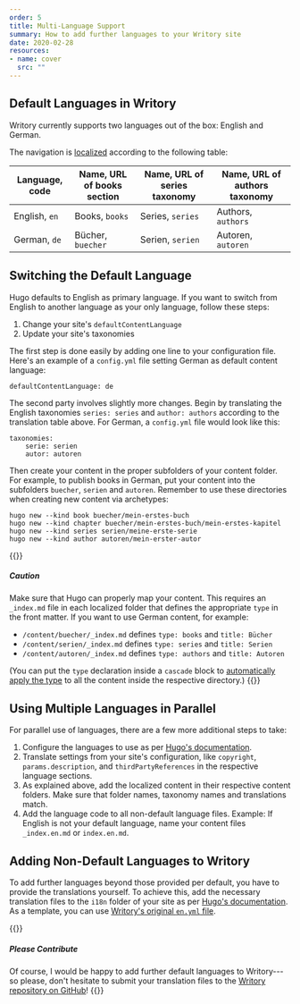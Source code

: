 ```yaml
---
order: 5
title: Multi-Language Support
summary: How to add further languages to your Writory site
date: 2020-02-28
resources:
- name: cover
  src: ""
---
```


## Default Languages in Writory

Writory currently supports two languages out of the box: English and German.

The navigation is [localized](https://github.com/MichaelSchmidle/writory-hugo-theme/tree/master/i18n) according to the following table:

| Language, code  | Name, URL of books section | Name, URL of series taxonomy | Name, URL of authors taxonomy |
|-----------------|----------------------------|------------------------------|-------------------------------|
| English, ``en`` | Books, ``books``           | Series, ``series``           | Authors, ``authors``          |
| German, ``de``  | Bücher, ``buecher``        | Serien, ``serien``           | Autoren, ``autoren``          |

## Switching the Default Language

Hugo defaults to English as primary language. If you want to switch from English to another language as your only language, follow these steps:

1. Change your site's ``defaultContentLanguage``
2. Update your site's taxonomies

The first step is done easily by adding one line to your configuration file. Here's an example of a ``config.yml`` file setting German as default content language:

```
defaultContentLanguage: de
```

The second party involves slightly more changes. Begin by translating the English taxonomies ``series: series`` and ``author: authors`` according to the translation table above. For German, a ``config.yml`` file would look like this:

```
taxonomies:
    serie: serien
    autor: autoren
```

Then create your content in the proper subfolders of your content folder. For example, to publish books in German, put your content into the subfolders ``buecher``, ``serien`` and ``autoren``. Remember to use these directories when creating new content via archetypes:

```
hugo new --kind book buecher/mein-erstes-buch
hugo new --kind chapter buecher/mein-erstes-buch/mein-erstes-kapitel
hugo new --kind series serien/meine-erste-serie
hugo new --kind author autoren/mein-erster-autor
```

{{<alert class="wy-alert-warning mt-5">}}
##### Caution

Make sure that Hugo can properly map your content. This requires an ``_index.md`` file in each localized folder that defines the appropriate ``type`` in the front matter. If you want to use German content, for example:

* ``/content/buecher/_index.md`` defines ``type: books`` and ``title: Bücher``
* ``/content/serien/_index.md`` defines ``type: series`` and ``title: Serien``
* ``/content/autoren/_index.md`` defines ``type: authors`` and ``title: Autoren``

(You can put the ``type`` declaration inside a ``cascade`` block to [automatically apply the type](https://gohugo.io/content-management/front-matter/#front-matter-cascade) to all the content inside the respective directory.)
{{</alert>}}

## Using Multiple Languages in Parallel

For parallel use of languages, there are a few more additional steps to take:

1. Configure the languages to use as per [Hugo's documentation](https://gohugo.io/content-management/multilingual/).
2. Translate settings from your site's configuration, like ``copyright``, ``params.description``, and ``thirdPartyReferences`` in the respective language sections.
3. As explained above, add the localized content in their respective content folders. Make sure that folder names, taxonomy names and translations match.
4. Add the language code to all non-default language files. Example: If English is not your default language, name your content files ``_index.en.md`` or ``index.en.md``.

## Adding Non-Default Languages to Writory

To add further languages beyond those provided per default, you have to provide the translations yourself. To achieve this, add the necessary translation files to the ``i18n`` folder of your site as per [Hugo's documentation](https://gohugo.io/content-management/multilingual/#translation-of-strings). As a template, you can use [Writory's original ``en.yml`` file](https://github.com/MichaelSchmidle/writory-hugo-theme/tree/master/i18n).

{{<alert class="wy-alert-primary mt-5">}}
##### Please Contribute

Of course, I would be happy to add further default languages to Writory---so please, don't hesitate to submit your translation files to the [Writory repository on GitHub](https://github.com/MichaelSchmidle/writory-hugo-theme/)!
{{</alert>}}
